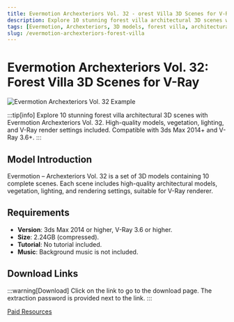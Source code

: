 ```yaml
---
title: Evermotion Archexteriors Vol. 32 - orest Villa 3D Scenes for V-Ray
description: Explore 10 stunning forest villa architectural 3D scenes with Evermotion Archexteriors Vol. 32. High-quality models, vegetation, lighting, and V-Ray render settings included. Compatible with 3ds Max 2014+ and V-Ray 3.6+.
tags: [Evermotion, Archexteriors, 3D models, forest villa, architectural visualization, V-Ray, 3ds Max, exterior rendering, 3D scene]
slug: /evermotion-archexteriors-forest-villa
---
```


<!--First Part-This is Title -->
# Evermotion Archexteriors Vol. 32: Forest Villa 3D Scenes for V-Ray

<!--Second Part-This is First Banner -->
![Evermotion Archexteriors Vol. 32 Example](/img/evermotion-archexteriors-vol-32.jpg)

:::tip[info]
Explore 10 stunning forest villa architectural 3D scenes with Evermotion Archexteriors Vol. 32. High-quality models, vegetation, lighting, and V-Ray render settings included. Compatible with 3ds Max 2014+ and V-Ray 3.6+.
:::

## Model Introduction

Evermotion – Archexteriors Vol. 32 is a set of 3D models containing 10 complete scenes. Each scene includes high-quality architectural models, vegetation, lighting, and rendering settings, suitable for V-Ray renderer.

## Requirements

- **Version**: 3ds Max 2014 or higher, V-Ray 3.6 or higher.
- **Size**: 2.24GB (compressed).
- **Tutorial**: No tutorial included.
- **Music**: Background music is not included.

<!-- The Last Part-Download -->
## Download Links
:::warning[Download]
Click on the link to go to the download page. The extraction password is provided next to the link.
:::

[Paid Resources](https://wa.me/8613237610083)

